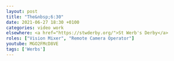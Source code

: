 ```yaml
---
layout: post
title: "The&nbsp;6:30"
date: 2021-06-27 18:30 +0100
categories: video work
elsewhere: <a href="https://stwderby.org/">St Werb's Derby</a>
roles: ["Vision Mixer", "Remote Camera Operator"]
youtube: MGO2FMcD8VE
tags: ['Werbs']
---
```

